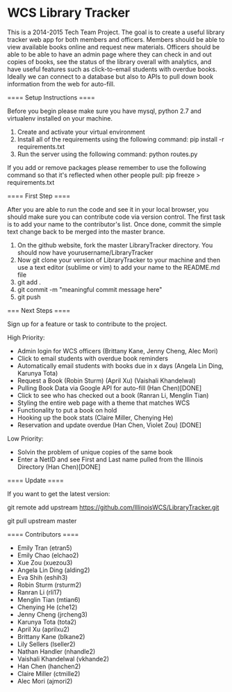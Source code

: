 WCS Library Tracker 
=============

This is a 2014-2015 Tech Team Project. 
The goal is to create a useful library tracker web app for both members and officers. Members should be able to view available books online and request new materials. Officers should be able to be able to have an admin page where they can check in and out copies of books, see the status of the library overall with analytics, and have useful features such as click-to-email students with overdue books. Ideally we can connect to a database but also to APIs to pull down book information from the web for auto-fill. 

==== Setup Instructions ====

Before you begin please make sure you have mysql, python 2.7 and virtualenv installed on your machine.

1. Create and activate your virtual environment
2. Install all of the requirements using the following command:
pip install -r requirements.txt
3. Run the server using the following command:
python routes.py

If you add or remove packages please remember to use the following command so that it's reflected when other people pull:
pip freeze > requirements.txt

==== First Step ====

After you are able to run the code and see it in your local browser,
you should make sure you can contribute code via version control. 
The first task is to add your name to the contributor's list. 
Once done, commit the simple text change back to be merged into the master brance. 

1. On the github website, fork the master LibraryTracker directory. You should now have yourusername/LibraryTracker
2. Now git clone your version of LibraryTracker to your machine and then use a text editor (sublime or vim) to add your name to the README.md file
3. git add . 
4. git commit -m "meaningful commit message here"
5. git push

=== Next Steps ====

Sign up for a feature or task to contribute to the project.

High Priority: 

- Admin login for WCS officers (Brittany Kane, Jenny Cheng, Alec Mori)
- Click to email students with overdue book reminders 
- Automatically email students with books due in x days (Angela Lin Ding, Karunya Tota)
- Request a Book (Robin Sturm) (April Xu) (Vaishali Khandelwal)
- Pulling Book Data via Google API for auto-fill (Han Chen)[DONE]
- Click to see who has checked out a book (Ranran Li, Menglin Tian)
- Styling the entire web page with a theme that matches WCS
- Functionality to put a book on hold 
- Hooking up the book stats (Claire Miller, Chenying He)
- Reservation and update overdue (Han Chen, Violet Zou) [DONE]

Low Priority: 
- Solvin the problem of unique copies of the same book 
- Enter a NetID and see First and Last name pulled from the Illinois Directory (Han Chen)[DONE]

==== Update ====

If you want to get the latest version: 

  git remote add upstream https://github.com/IllinoisWCS/LibraryTracker.git

  git pull upstream master
  
==== Contributors ====

- Emily Tran (etran5)
- Emily Chao (elchao2)
- Xue Zou (xuezou3)
- Angela Lin Ding (alding2)
- Eva Shih (eshih3)
- Robin Sturm (rsturm2)
- Ranran Li (rli17)
- Menglin Tian (mtian6)
- Chenying He (che12)
- Jenny Cheng (jrcheng3)
- Karunya Tota (tota2)
- April Xu (aprilxu2)
- Brittany Kane (blkane2)
- Lily Sellers (lseller2)
- Nathan Handler (nhandle2)
- Vaishali Khandelwal (vkhande2)
- Han Chen (hanchen2)
- Claire Miller (ctmille2)
- Alec Mori (ajmori2)

